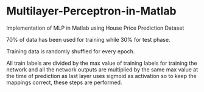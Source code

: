 # Multilayer-Perceptron-in-Matlab
Implementation of MLP in Matlab using House Price Prediction Dataset

70% of data has been used for training while 30% for test phase.

Training data is randomly shuffled for every epoch.

All train labels are divided by the max value of training labels for training the network and all the network outputs are multiplied by the same max value at the time of prediction as last layer uses sigmoid as activation so to keep the mappings correct, these steps are performed.
